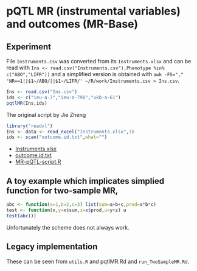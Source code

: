 # pQTL MR (instrumental variables) and outcomes (MR-Base)

## Experiment

File `Instruments.csv` was converted from its `Instruments.xlsx` and can be read with
`Ins <- read.csv("Instruments.csv"),Phenotype %in% c("ABO","LIFR"))` and a simplified
version is obtained with `awk -FS="," 'NR==1||$1~/ABO/||$1~/LIFR/' ~/R/work/Instruments.csv > Ins.csv`.

```r
Ins <- read.csv("Ins.csv")
ids <- c("ieu-a-7","ieu-a-798","ukb-a-61")
pqtlMR(Ins,ids)
```

The original script by Jie Zheng
```r
library("readxl")
Ins <- data <- read_excel("Instruments.xlsx",1)
ids <- scan("outcome.id.txt",what="")
```

* [Instruments.xlsx](https://github.com/MRCIEU/epigraphdb-pqtl/blob/master/data/Instruments.xlsx?raw=true)
* [outcome.id.txt](https://raw.githubusercontent.com/MRCIEU/epigraphdb-pqtl/master/data/outcome.id.txt)
* [MR-pQTL-script.R](https://raw.githubusercontent.com/MRCIEU/epigraphdb-pqtl/master/scripts/MR-pQTL-script.R)

## A toy example which implicates simplied function for two-sample MR,

```r
abc <- function(a=1,b=2,c=3) list(sum=a+b+c,prod=a*b*c)
test <- function(x,y=x$sum,z=x$prod,u=y+z) u
test(abc())
```
Unfortunately the scheme does not always work.

## Legacy implementation

These can be seen from `utils.R` and pqtlMR.Rd and `run_TwoSampleMR.Rd`.

